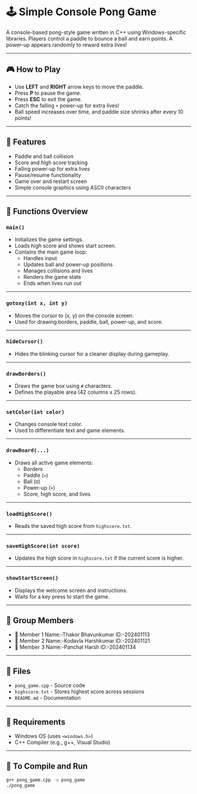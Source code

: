 # 🕹️ Simple Console Pong Game

A console-based pong-style game written in C++ using Windows-specific libraries. Players control a paddle to bounce a ball and earn points. A power-up appears randomly to reward extra lives!

---

## 🎮 How to Play

- Use **LEFT** and **RIGHT** arrow keys to move the paddle.
- Press **P** to pause the game.
- Press **ESC** to exit the game.
- Catch the falling `+` power-up for extra lives!
- Ball speed increases over time, and paddle size shrinks after every 10 points!

---

## 🧠 Features

- Paddle and ball collision
- Score and high score tracking
- Falling power-up for extra lives
- Pause/resume functionality
- Game over and restart screen
- Simple console graphics using ASCII characters

---

## 🧩 Functions Overview

### `main()`
- Initializes the game settings.
- Loads high score and shows start screen.
- Contains the main game loop:
  - Handles input
  - Updates ball and power-up positions
  - Manages collisions and lives
  - Renders the game state
  - Ends when lives run out

---

### `gotoxy(int x, int y)`
- Moves the cursor to (x, y) on the console screen.
- Used for drawing borders, paddle, ball, power-up, and score.

---

### `hideCursor()`
- Hides the blinking cursor for a cleaner display during gameplay.

---

### `drawBorders()`
- Draws the game box using `#` characters.
- Defines the playable area (42 columns x 25 rows).

---

### `setColor(int color)`
- Changes console text color.
- Used to differentiate text and game elements.

---

### `drawBoard(...)`
- Draws all active game elements:
  - Borders
  - Paddle (`=`)
  - Ball (`O`)
  - Power-up (`+`)
  - Score, high score, and lives

---

### `loadHighScore()`
- Reads the saved high score from `highscore.txt`.

---

### `saveHighScore(int score)`
- Updates the high score in `highscore.txt` if the current score is higher.

---

### `showStartScreen()`
- Displays the welcome screen and instructions.
- Waits for a key press to start the game.

---

## 👥 Group Members

- 👤 Member 1 Name:-Thakor Bhavunkumar ID:-202401113
- 👤 Member 2 Name:-Kodavla Harshkumar ID:-202401121
- 👤 Member 3 Name:-Panchal Harsh      ID:-202401134

---

## 📁 Files

- `pong_game.cpp` - Source code
- `highscore.txt` - Stores highest score across sessions
- `README.md` - Documentation

---

## 🧱 Requirements

- Windows OS (uses `<windows.h>`)
- C++ Compiler (e.g., g++, Visual Studio)

---

## 🧪 To Compile and Run

```bash
g++ pong_game.cpp -o pong_game
./pong_game
